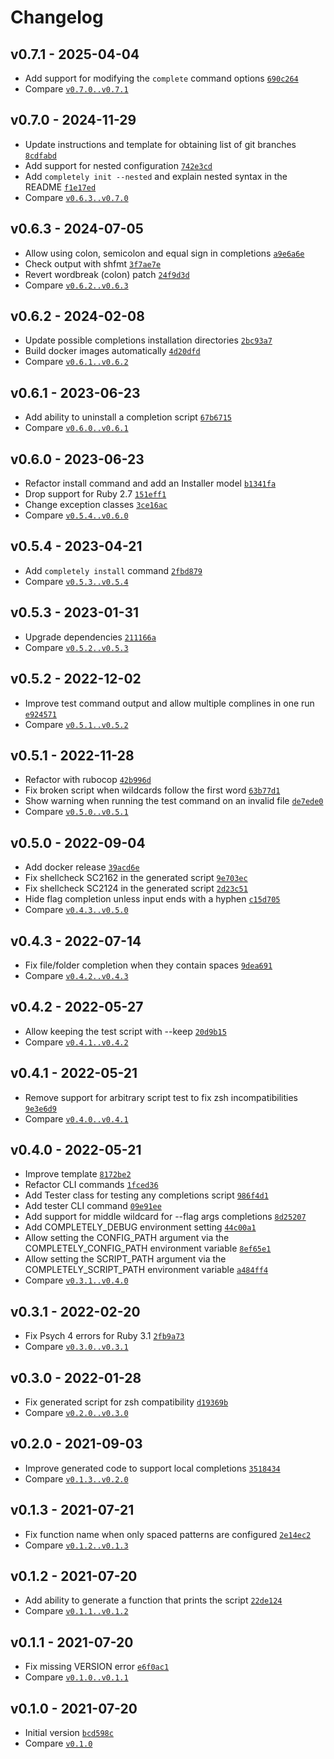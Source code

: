 Changelog
========================================

v0.7.1 - 2025-04-04
----------------------------------------

- Add support for modifying the `complete` command options [`690c264`](https://github.com/bashly-framework/completely/commit/690c264)
- Compare [`v0.7.0..v0.7.1`](https://github.com/bashly-framework/completely/compare/v0.7.0..v0.7.1)


v0.7.0 - 2024-11-29
----------------------------------------

- Update instructions and template for obtaining list of git branches [`8cdfabd`](https://github.com/bashly-framework/completely/commit/8cdfabd)
- Add support for nested configuration [`742e3cd`](https://github.com/bashly-framework/completely/commit/742e3cd)
- Add `completely init --nested` and explain nested syntax in the README [`f1e17ed`](https://github.com/bashly-framework/completely/commit/f1e17ed)
- Compare [`v0.6.3..v0.7.0`](https://github.com/bashly-framework/completely/compare/v0.6.3..v0.7.0)


v0.6.3 - 2024-07-05
----------------------------------------

- Allow using colon, semicolon and equal sign in completions [`a9e6a6e`](https://github.com/bashly-framework/completely/commit/a9e6a6e)
- Check output with shfmt [`3f7ae7e`](https://github.com/bashly-framework/completely/commit/3f7ae7e)
- Revert wordbreak (colon) patch [`24f9d3d`](https://github.com/bashly-framework/completely/commit/24f9d3d)
- Compare [`v0.6.2..v0.6.3`](https://github.com/bashly-framework/completely/compare/v0.6.2..v0.6.3)


v0.6.2 - 2024-02-08
----------------------------------------

- Update possible completions installation directories [`2bc93a7`](https://github.com/bashly-framework/completely/commit/2bc93a7)
- Build docker images automatically [`4d20dfd`](https://github.com/bashly-framework/completely/commit/4d20dfd)
- Compare [`v0.6.1..v0.6.2`](https://github.com/bashly-framework/completely/compare/v0.6.1..v0.6.2)


v0.6.1 - 2023-06-23
----------------------------------------

- Add ability to uninstall a completion script [`67b6715`](https://github.com/bashly-framework/completely/commit/67b6715)
- Compare [`v0.6.0..v0.6.1`](https://github.com/bashly-framework/completely/compare/v0.6.0..v0.6.1)


v0.6.0 - 2023-06-23
----------------------------------------

- Refactor install command and add an Installer model [`b1341fa`](https://github.com/bashly-framework/completely/commit/b1341fa)
- Drop support for Ruby 2.7 [`151eff1`](https://github.com/bashly-framework/completely/commit/151eff1)
- Change exception classes [`3ce16ac`](https://github.com/bashly-framework/completely/commit/3ce16ac)
- Compare [`v0.5.4..v0.6.0`](https://github.com/bashly-framework/completely/compare/v0.5.4..v0.6.0)


v0.5.4 - 2023-04-21
----------------------------------------

- Add `completely install` command [`2fbd879`](https://github.com/bashly-framework/completely/commit/2fbd879)
- Compare [`v0.5.3..v0.5.4`](https://github.com/bashly-framework/completely/compare/v0.5.3..v0.5.4)


v0.5.3 - 2023-01-31
----------------------------------------

- Upgrade dependencies [`211166a`](https://github.com/bashly-framework/completely/commit/211166a)
- Compare [`v0.5.2..v0.5.3`](https://github.com/bashly-framework/completely/compare/v0.5.2..v0.5.3)


v0.5.2 - 2022-12-02
----------------------------------------

- Improve test command output and allow multiple complines in one run [`e924571`](https://github.com/bashly-framework/completely/commit/e924571)
- Compare [`v0.5.1..v0.5.2`](https://github.com/bashly-framework/completely/compare/v0.5.1..v0.5.2)


v0.5.1 - 2022-11-28
----------------------------------------

- Refactor with rubocop [`42b996d`](https://github.com/bashly-framework/completely/commit/42b996d)
- Fix broken script when wildcards follow the first word [`63b77d1`](https://github.com/bashly-framework/completely/commit/63b77d1)
- Show warning when running the test command on an invalid file [`de7ede0`](https://github.com/bashly-framework/completely/commit/de7ede0)
- Compare [`v0.5.0..v0.5.1`](https://github.com/bashly-framework/completely/compare/v0.5.0..v0.5.1)


v0.5.0 - 2022-09-04
----------------------------------------

- Add docker release [`39acd6e`](https://github.com/bashly-framework/completely/commit/39acd6e)
- Fix shellcheck SC2162 in the generated script [`9e703ec`](https://github.com/bashly-framework/completely/commit/9e703ec)
- Fix shellcheck SC2124 in the generated script [`2d23c51`](https://github.com/bashly-framework/completely/commit/2d23c51)
- Hide flag completion unless input ends with a hyphen [`c15d705`](https://github.com/bashly-framework/completely/commit/c15d705)
- Compare [`v0.4.3..v0.5.0`](https://github.com/bashly-framework/completely/compare/v0.4.3..v0.5.0)


v0.4.3 - 2022-07-14
----------------------------------------

- Fix file/folder completion when they contain spaces [`9dea691`](https://github.com/bashly-framework/completely/commit/9dea691)
- Compare [`v0.4.2..v0.4.3`](https://github.com/bashly-framework/completely/compare/v0.4.2..v0.4.3)


v0.4.2 - 2022-05-27
----------------------------------------

- Allow keeping the test script with --keep [`20d9b15`](https://github.com/bashly-framework/completely/commit/20d9b15)
- Compare [`v0.4.1..v0.4.2`](https://github.com/bashly-framework/completely/compare/v0.4.1..v0.4.2)


v0.4.1 - 2022-05-21
----------------------------------------

- Remove support for arbitrary script test to fix zsh incompatibilities [`9e3e6d9`](https://github.com/bashly-framework/completely/commit/9e3e6d9)
- Compare [`v0.4.0..v0.4.1`](https://github.com/bashly-framework/completely/compare/v0.4.0..v0.4.1)


v0.4.0 - 2022-05-21
----------------------------------------

- Improve template [`8172be2`](https://github.com/bashly-framework/completely/commit/8172be2)
- Refactor CLI commands [`1fced36`](https://github.com/bashly-framework/completely/commit/1fced36)
- Add Tester class for testing any completions script [`986f4d1`](https://github.com/bashly-framework/completely/commit/986f4d1)
- Add tester CLI command [`09e91ee`](https://github.com/bashly-framework/completely/commit/09e91ee)
- Add support for middle wildcard for --flag args completions [`8d25207`](https://github.com/bashly-framework/completely/commit/8d25207)
- Add COMPLETELY_DEBUG environment setting [`44c00a1`](https://github.com/bashly-framework/completely/commit/44c00a1)
- Allow setting the CONFIG_PATH argument via the COMPLETELY_CONFIG_PATH environment variable [`8ef65e1`](https://github.com/bashly-framework/completely/commit/8ef65e1)
- Allow setting the SCRIPT_PATH argument via the COMPLETELY_SCRIPT_PATH environment variable [`a484ff4`](https://github.com/bashly-framework/completely/commit/a484ff4)
- Compare [`v0.3.1..v0.4.0`](https://github.com/bashly-framework/completely/compare/v0.3.1..v0.4.0)


v0.3.1 - 2022-02-20
----------------------------------------

- Fix Psych 4 errors for Ruby 3.1 [`2fb9a73`](https://github.com/bashly-framework/completely/commit/2fb9a73)
- Compare [`v0.3.0..v0.3.1`](https://github.com/bashly-framework/completely/compare/v0.3.0..v0.3.1)


v0.3.0 - 2022-01-28
----------------------------------------

- Fix generated script for zsh compatibility [`d19369b`](https://github.com/bashly-framework/completely/commit/d19369b)
- Compare [`v0.2.0..v0.3.0`](https://github.com/bashly-framework/completely/compare/v0.2.0..v0.3.0)


v0.2.0 - 2021-09-03
----------------------------------------

- Improve generated code to support local completions [`3518434`](https://github.com/bashly-framework/completely/commit/3518434)
- Compare [`v0.1.3..v0.2.0`](https://github.com/bashly-framework/completely/compare/v0.1.3..v0.2.0)


v0.1.3 - 2021-07-21
----------------------------------------

- Fix function name when only spaced patterns are configured [`2e14ec2`](https://github.com/bashly-framework/completely/commit/2e14ec2)
- Compare [`v0.1.2..v0.1.3`](https://github.com/bashly-framework/completely/compare/v0.1.2..v0.1.3)


v0.1.2 - 2021-07-20
----------------------------------------

- Add ability to generate a function that prints the script [`22de124`](https://github.com/bashly-framework/completely/commit/22de124)
- Compare [`v0.1.1..v0.1.2`](https://github.com/bashly-framework/completely/compare/v0.1.1..v0.1.2)


v0.1.1 - 2021-07-20
----------------------------------------

- Fix missing VERSION error [`e6f0ac1`](https://github.com/bashly-framework/completely/commit/e6f0ac1)
- Compare [`v0.1.0..v0.1.1`](https://github.com/bashly-framework/completely/compare/v0.1.0..v0.1.1)


v0.1.0 - 2021-07-20
----------------------------------------

- Initial version [`bcd598c`](https://github.com/bashly-framework/completely/commit/bcd598c)
- Compare [`v0.1.0`](https://github.com/bashly-framework/completely/compare/v0.1.0)



